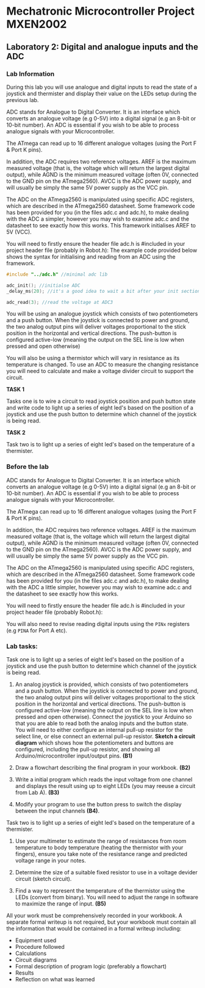 # Mechatronic Microcontroller Project MXEN2002

## Laboratory 2:  Digital and analogue inputs and the ADC

### Lab Information

During this lab you will use analogue and digital inputs to read the state of a joystick and thermister and display their value on the LEDs setup during the previous lab.

ADC stands for Analogue to Digital Converter.  It is an interface which converts an analogue voltage (e.g 0-5V) into a digital signal (e.g an 8-bit or 10-bit number).  An ADC is essential if you wish to be able to process analogue signals with your Microcontroller.

The ATmega can read up to 16 different analogue voltages (using the Port F & Port K pins).

In addition, the ADC requires two reference voltages.  AREF is the maximum measured voltage (that is, the voltage which will return the largest digital output), while AGND is the minimum measured voltage (often 0V, connected to the GND pin on the ATmega2560).  AVCC is the ADC power supply, and will usually be simply the same 5V power supply as the VCC pin.

The ADC on the ATmega2560 is manipulated using specific ADC registers, which are described in the ATmega2560 datasheet. 
Some framework code has been provided for you (in the files adc.c and adc.h), to make dealing with the ADC a simpler, however you may wish to examine adc.c and the datasheet to see exactly how this works. This framework initialises AREF to 5V (VCC).

You will need to firstly ensure the header file adc.h is #included in your project header file (probably in Robot.h): The example code provided below shows the syntax for initialising and reading from an ADC using the framework.
```c
#include "../adc.h" //minimal adc lib

adc_init(); //initialse ADC
_delay_ms(20); //it's a good idea to wait a bit after your init section

adc_read(3); //read the voltage at ADC3
```
You will be using an analogue joystick which consists of two potentiometers and a push button. When the joystick is connected to power and ground, the two analog output pins will deliver voltages proportional to the stick position in the horizontal and vertical directions. The push-button is configured active-low (meaning the output  on the SEL line is low when pressed and open otherwise)

You will also be using a thermistor which will vary in resistance as its temperature is changed. To use an ADC to measure the changing resistance you will need to calculate and make a voltage divider circuit to support the circuit. 

**TASK 1**

Tasks one is to wire a circuit to read joystick position and push button state and write code to light up a series of eight led's based on the position of a joystick and use the push button to determine which channel of the joystick is being read.

**TASK 2**

Task two is to light up a series of eight led's based on the temperature of a thermister.

### Before the lab


ADC stands for Analogue to Digital Converter.  It is an interface which converts an analogue voltage (e.g 0-5V) into a digital signal (e.g an 8-bit or 10-bit number).  An ADC is essential if you wish to be able to process analogue signals with your Microcontroller.

The ATmega can read up to 16 different analogue voltages (using the Port F & Port K pins).

In addition, the ADC requires two reference voltages.  AREF is the maximum measured voltage (that is, the voltage which will return the largest digital output), while AGND is the minimum measured voltage (often 0V, connected to the GND pin on the ATmega2560).  AVCC is the ADC power supply, and will usually be simply the same 5V power supply as the VCC pin.

The ADC on the ATmega2560 is manipulated using specific ADC registers, which are described in the ATmega2560 datasheet. 
Some framework code has been provided for you (in the files adc.c and adc.h), to make dealing with the ADC a little simpler, however you may wish to examine adc.c and the datasheet to see exactly how this works.

You will need to firstly ensure the header file adc.h is #included in your project header file (probably Robot.h):

You will also need to revise reading digital inputs using the ```PINx``` registers (e.g ```PINA``` for Port A etc). 

### Lab tasks:

Task one is to light up a series of eight led's based on the position of a joystick and use the push button to determine which channel of the joystick is being read.

1. An analog joystick is provided, which consists of two potentiometers and a push button. When the joystick is connected to power and ground, the two analog output pins will deliver voltages proportional to the stick position in the horizontal and vertical directions. The push-button is configured active-low (meaning the output  on the SEL line is low when pressed and open otherwise). Connect the joystick to your Arduino so that you are able to read both the analog inputs and the button state. You will need to either configure an internal pull-up resistor for the select line, or else connect an external pull-up resistor. **Sketch a circuit diagram** which shows how the potentiometers and buttons are configured, including the pull-up resistor, and showing all Arduino/microcontroller input/output pins. **(B1)**

2. Draw a flowchart describing the final program in your workbook. **(B2)**

2. Write a initial program which reads the input voltage from one channel and displays the result using up to eight LEDs (you may reeuse a circuit from Lab A).  **(B3)**

3. Modify your program to use the button press to switch the display between the input channels **(B4)**.

Task two is to light up a series of eight led's based on the temperature of a thermister.

1. Use your multimeter to estimate the range of resistances from room temperature to body temperature (heating the thermistor with your fingers), ensure you take note of the resistance range and predicted voltage range in your notes.

2. Determine the size of a suitable fixed resistor to use in a voltage devider circuit (sketch circuit).

3. Find a way to represent the temperature of the thermistor using the LEDs (convert from binary).  You will need to adjust the range in software to maximize the range of input.  **(B5)**

All your work must be comprehensively recorded in your workbook.  A separate formal writeup is not required, but your workbook must contain all the information that would be contained in a formal writeup including:

- Equipment used
- Procedure followed
- Calculations
- Circuit diagrams
- Formal description of program logic (preferably a flowchart)
- Results
- Reflection on what was learned
